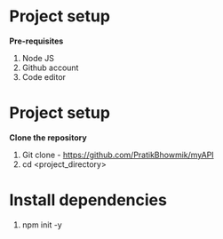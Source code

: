 # Project setup
**Pre-requisites**
1. Node JS
2. Github account
3. Code editor
# Project setup
**Clone the repository**
1. Git clone - https://github.com/PratikBhowmik/myAPI
2. cd <project_directory>
# Install dependencies
1. npm init -y
